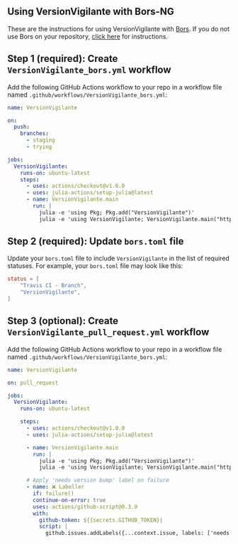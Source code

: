 ## Using VersionVigilante with Bors-NG

These are the instructions for using VersionVigilante with
[Bors](https://github.com/bors-ng/bors-ng). If you do not use Bors on your
repository, [click here](README.md) for instructions.

## Step 1 (required): Create `VersionVigilante_bors.yml` workflow

Add the following GitHub Actions workflow to your repo in a workflow file
named `.github/workflows/VersionVigilante_bors.yml`:
```yaml
name: VersionVigilante

on:
  push:
    branches:    
      - staging
      - trying

jobs:
  VersionVigilante:
    runs-on: ubuntu-latest
    steps:
      - uses: actions/checkout@v1.0.0
      - uses: julia-actions/setup-julia@latest
      - name: VersionVigilante.main
        run: |
          julia -e 'using Pkg; Pkg.add("VersionVigilante")'
          julia -e 'using VersionVigilante; VersionVigilante.main("https://github.com/${{ github.repository }}")'

```


## Step 2 (required): Update `bors.toml` file

Update your `bors.toml` file to include `VersionVigilante` in the list of
required statuses. For example, your `bors.toml` file may look like this:
```toml
status = [
    "Travis CI - Branch",
    "VersionVigilante",
]
```

## Step 3 (optional): Create `VersionVigilante_pull_request.yml` workflow

Add the following GitHub Actions workflow to your repo in a workflow file
named `.github/workflows/VersionVigilante_bors.yml`:
```yaml
name: VersionVigilante

on: pull_request

jobs:
  VersionVigilante:
    runs-on: ubuntu-latest

    steps:
      - uses: actions/checkout@v1.0.0
      - uses: julia-actions/setup-julia@latest

      - name: VersionVigilante.main
        run: |
          julia -e 'using Pkg; Pkg.add("VersionVigilante")'
          julia -e 'using VersionVigilante; VersionVigilante.main("https://github.com/${{ github.repository }}")'

      # Apply 'needs version bump' label on failure
      - name: ❌ Labeller
        if: failure()
        continue-on-error: true
        uses: actions/github-script@0.3.0
        with:
          github-token: ${{secrets.GITHUB_TOKEN}}
          script: |
            github.issues.addLabels({...context.issue, labels: ['needs version bump']})
```

